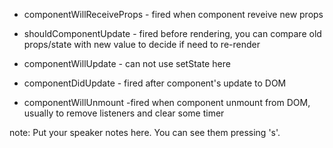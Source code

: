 
- componentWillReceiveProps - fired when component reveive new props

- shouldComponentUpdate - fired before rendering, you can compare old props/state with new value to decide if need to re-render

- componentWillUpdate - can not use setState here

- componentDidUpdate - fired after component's update to DOM

- componentWillUnmount -fired when component unmount from DOM, usually to remove listeners and clear some timer

note:
    Put your speaker notes here.
    You can see them pressing 's'.
